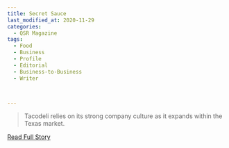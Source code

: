 ```yaml
---
title: Secret Sauce
last_modified_at: 2020-11-29
categories:
  - QSR Magazine
tags:
  - Food
  - Business
  - Profile
  - Editorial 
  - Business-to-Business
  - Writer



---
```


> Tacodeli relies on its strong company culture as it expands within the Texas market.

<a href="http://www.ourdigitalmags.com/publication/?i=478793&ver=html5&p=33" target="_blank">Read Full Story</a>
